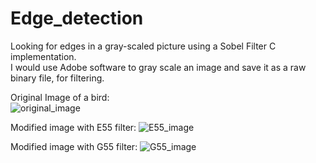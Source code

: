 # Edge_detection
Looking for edges in a gray-scaled picture using a Sobel Filter C implementation.</br>
I would use Adobe software to gray scale an image and save it as a raw binary file, for filtering.

Original Image of a bird:     
![original_image](https://s4.postimg.org/na2bvtap5/bird.jpg)

Modified image with E55 filter:
![E55_image](https://s4.postimg.org/ynov70l7t/E55.jpg)

Modified image with G55 filter:
![G55_image](https://s4.postimg.org/cpsed867d/G55.jpg)
